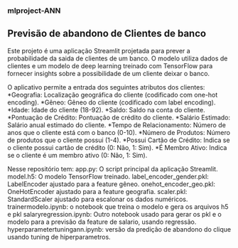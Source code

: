 ### mlproject-ANN
## Previsão de abandono de Clientes de banco

Este projeto é uma aplicação Streamlit projetada para prever a probabilidade da saida de clientes de um banco. O modelo utiliza dados de clientes e um modelo de deep learning treinado com TensorFlow para fornecer insights sobre a possibilidade de um cliente deixar o banco.

O aplicativo permite a entrada dos seguintes atributos dos clientes:
*Geografia: Localização geográfica do cliente (codificado com one-hot encoding).
*Gêneo: Gêneo do cliente (codificado com label encoding).
*Idade: Idade do cliente (18-92).
*Saldo: Saldo na conta do cliente.
*Pontuação de Crédito: Pontuação de crédito do cliente.
*Salário Estimado: Salário anual estimado do cliente.
*Tempo de Relacionamento: Número de anos que o cliente está com o banco (0-10).
*Número de Produtos: Número de produtos que o cliente possui (1-4).
*Possui Cartão de Crédito: Indica se o cliente possui cartão de crédito (0: Não, 1: Sim).
*É Membro Ativo: Indica se o cliente é um membro ativo (0: Não, 1: Sim).


Nesse repositório tem:
app.py: O script principal da aplicação Streamlit.
model.h5: O modelo TensorFlow treinado.
label_encoder_gender.pkl: LabelEncoder ajustado para a feature gêneo.
onehot_encoder_geo.pkl: OneHotEncoder ajustado para a feature geografia.
scaler.pkl: StandardScaler ajustado para escalonar os dados numéricos.
trainermodelo.ipynb: o notebook que treina o modelo e gera os arquivos h5 e pkl
salaryregression.ipynb: Outro notebook usado para gerar os pkl e o modelo para a previsão da feature de salario, usando regressão.
hyperparametertuningann.ipynb: versão da predição de abandono do clique usando tuning de hiperparametros.
